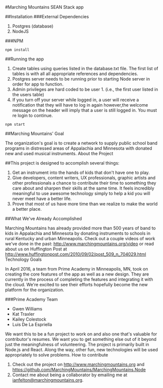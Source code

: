 #Marching Mountains SEAN Stack app 


##Installation
###External Dependencies
1. Postgres (database)
2. NodeJS 

###NPM 
```
npm install

```

##Running the app
1. Create tables using queries listed in the database.txt file.  The first list of tables is with all
   all appropriate references and dependencies.
2. Postgres server needs to be running prior to starting Node server in order for app to function.
3. Admin privileges are hard coded to be user 1. (i.e., the first user listed in the users table)
4. If you turn off your server while logged in, a user will receive a notification that they will
   have to log in again however,the welcome message on the header will imply that a user is still
   logged in.  You must re login to continue.

```
npm start
```


##Marching Mountains' Goal

The organization's goal is to create a network to supply public school band programs in distressed
areas of Appalachia and Minnesota with donated new and used musical instruments.
About the Project

##This project is designed to accomplish several things:

1. Get an instrument into the hands of kids that don't have one to play.
2. Give developers, content writers, UX professionals, graphic artists and other professionals a chance to contribute their time to something they care about and sharpen their skills at the same time. It feels incredibly meaningful to use awesome technology simply to help a kid you will never meet have a better life.
3. Prove that most of us have more time than we realize to make the world a better place.

##What We've Already Accomplished

Marching Mountains has already provided more than 500 years of band to kids in Appalachia and Minnesota by donating instruments to schools in rural Kentucky and urban Minneapolis. Check out a couple videos of work we've done in the past: http://www.marchingmountains.org/video or read about us on Huffington Post at http://www.huffingtonpost.com/2010/09/02/post_509_n_704029.html
Technology Goals

In April 2016, a team from Prime Academy in Minneapolis, MN, took on creating the core features of the app as well as a new design. They are currently in the process of completing the features and integrating it with the cloud. We're excited to see their efforts hopefully become the new platform for the organization.

###Prime Academy Team
* Gwen Williams
* Kat Traxler
* Kailey Colestock
* Luis De La Espriella

We want this to be a fun project to work on and also one that's valuable for contributor's resumes. We want you to get something else out of it beyond just the meaningfulness of volunteering. The project is primarily built in Node.js and React. Along the way, other fun, new technologies will be used appropriately to solve problems.
How to contribute

1. Check out the project on http://www.marchingmountains.org and https://github.com/MarchingMountains/MarchingMountains.Node
2. Contact me about being a collaborator by emailing me at ianfelton@marchingmountains.org.